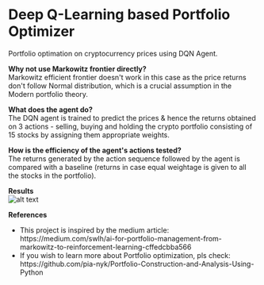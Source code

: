 # Deep Q-Learning based Portfolio Optimizer

Portfolio optimation on cryptocurrency prices using DQN Agent. 

<b> Why not use Markowitz frontier directly? </b> <br/>
Markowitz efficient frontier doesn't work in this case as the price returns don't follow Normal distribution, which is a crucial assumption in the Modern portfolio theory.

<b> What does the agent do? </b> <br/>
The DQN agent is trained to predict the prices & hence the returns obtained on 3 actions - selling, buying and holding the crypto portfolio consisting of 15 stocks by assigning them appropriate weights.

<b> How is the efficiency of the agent's actions tested? </b> <br/>
The returns generated by the action sequence followed by the agent is compared with a baseline (returns in case equal weightage is given to all the stocks in the portfolio). 

<b> Results </b> <br/>
![alt text](https://github.com/pia-nyk/Deep-Q-Learning-based-portfolio-optimizer/blob/master/reinforcement_learning/results.png)


<b> References </b> <br/>
<ul>
<li>This project is inspired by the medium article: https://medium.com/swlh/ai-for-portfolio-management-from-markowitz-to-reinforcement-learning-cffedcbba566</li>
<li>If you wish to learn more about Portfolio optimization, pls check: https://github.com/pia-nyk/Portfolio-Construction-and-Analysis-Using-Python </li>
</ul>
